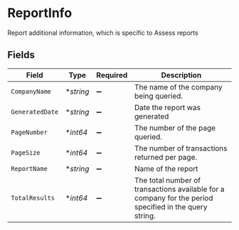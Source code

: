 # ReportInfo

Report additional information, which is specific to Assess reports


## Fields

| Field                                                                                                  | Type                                                                                                   | Required                                                                                               | Description                                                                                            |
| ------------------------------------------------------------------------------------------------------ | ------------------------------------------------------------------------------------------------------ | ------------------------------------------------------------------------------------------------------ | ------------------------------------------------------------------------------------------------------ |
| `CompanyName`                                                                                          | **string*                                                                                              | :heavy_minus_sign:                                                                                     | The name of the company being queried.                                                                 |
| `GeneratedDate`                                                                                        | **string*                                                                                              | :heavy_minus_sign:                                                                                     | Date the report was generated                                                                          |
| `PageNumber`                                                                                           | **int64*                                                                                               | :heavy_minus_sign:                                                                                     | The number of the page queried.                                                                        |
| `PageSize`                                                                                             | **int64*                                                                                               | :heavy_minus_sign:                                                                                     | The number of transactions returned per page.                                                          |
| `ReportName`                                                                                           | **string*                                                                                              | :heavy_minus_sign:                                                                                     | Name of the report                                                                                     |
| `TotalResults`                                                                                         | **int64*                                                                                               | :heavy_minus_sign:                                                                                     | The total number of transactions available for a company for the period specified in the query string. |